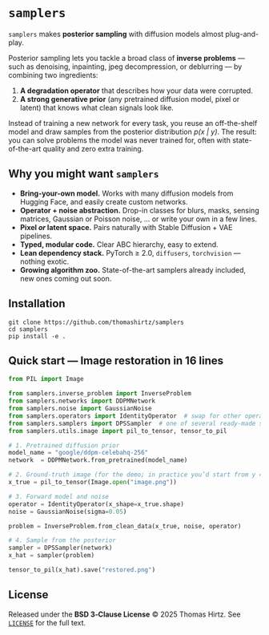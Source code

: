 # `samplers`

`samplers` makes **posterior sampling** with diffusion models almost plug-and-play.

Posterior sampling lets you tackle a broad class of **inverse problems** — such as denoising, inpainting, jpeg decompression, or deblurring — by combining two ingredients:

1. **A degradation operator** that describes how your data were corrupted.
2. **A strong generative prior** (any pretrained diffusion model, pixel or latent) that knows what clean signals look like.

Instead of training a new network for every task, you reuse an off-the-shelf model and draw samples from the posterior distribution *p(x | y)*. The result: you can solve problems the model was never trained for, often with state-of-the-art quality and zero extra training.

## Why you might want `samplers`

- **Bring-your-own model.** Works with many diffusion models from Hugging Face, and easily create custom networks.
- **Operator + noise abstraction.** Drop-in classes for blurs, masks, sensing matrices, Gaussian or Poisson noise, … or write your own in a few lines.
- **Pixel *or* latent space.** Pairs naturally with Stable Diffusion + VAE pipelines.
- **Typed, modular code.** Clear ABC hierarchy, easy to extend.
- **Lean dependency stack.** PyTorch ≥ 2.0, `diffusers`, `torchvision` — nothing exotic.
- **Growing algorithm zoo.** State-of-the-art samplers already included, new ones coming out soon.

## Installation

```
git clone https://github.com/thomashirtz/samplers
cd samplers
pip install -e .
```

## Quick start — Image restoration in 16 lines

```python
from PIL import Image

from samplers.inverse_problem import InverseProblem
from samplers.networks import DDPMNetwork
from samplers.noise import GaussianNoise
from samplers.operators import IdentityOperator  # swap for other operators
from samplers.samplers import DPSSampler  # one of several ready-made samplers
from samplers.utils.image import pil_to_tensor, tensor_to_pil

# 1. Pretrained diffusion prior
model_name = "google/ddpm-celebahq-256"
network  = DDPMNetwork.from_pretrained(model_name)

# 2. Ground-truth image (for the demo; in practice you’d start from y = Ax + n)
x_true = pil_to_tensor(Image.open("image.png"))

# 3. Forward model and noise
operator = IdentityOperator(x_shape=x_true.shape)
noise = GaussianNoise(sigma=0.05)

problem = InverseProblem.from_clean_data(x_true, noise, operator)

# 4. Sample from the posterior
sampler = DPSSampler(network)
x_hat = sampler(problem)

tensor_to_pil(x_hat).save("restored.png")
```

## License

Released under the **BSD 3‑Clause License** © 2025 Thomas Hirtz.
See [`LICENSE`](LICENSE.md) for the full text.
